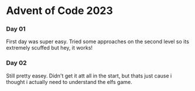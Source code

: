 # Advent of Code 2023

### Day 01

First day was super easy.
Tried some approaches on the second level so its extremely scuffed but hey, it works!

### Day 02

Still pretty easey.
Didn't get it att all in the start, but thats just cause i thought i actually need to understand the elfs game.
